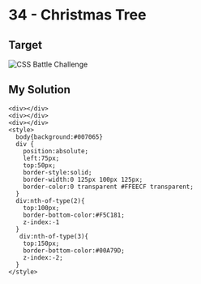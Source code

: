 # 34 - Christmas Tree

## Target

![CSS Battle Challenge](https://cssbattle.dev/targets/34.png)

## My Solution

```
<div></div>
<div></div>
<div></div>
<style>
  body{background:#007065}
  div {
    position:absolute;
    left:75px;
    top:50px;
    border-style:solid;
    border-width:0 125px 100px 125px;
    border-color:0 transparent #FFEECF transparent;
  }
  div:nth-of-type(2){
    top:100px;
    border-bottom-color:#F5C181;
    z-index:-1
  }
   div:nth-of-type(3){
    top:150px;
    border-bottom-color:#00A79D;
    z-index:-2;
  }
</style>

```
